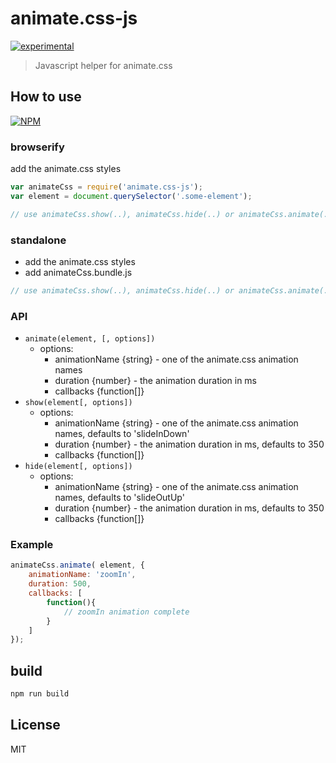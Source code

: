 # animate.css-js

[![experimental](http://badges.github.io/stability-badges/dist/experimental.svg)](http://github.com/badges/stability-badges)

> Javascript helper for animate.css

## How to use

[![NPM](https://nodei.co/npm/animate.css-js.png?downloads=true)](https://nodei.co/npm/animate.css-js/)

### browserify

add the animate.css styles

```js
var animateCss = require('animate.css-js');
var element = document.querySelector('.some-element');

// use animateCss.show(..), animateCss.hide(..) or animateCss.animate(..)
```

### standalone

- add the animate.css styles
- add animateCss.bundle.js


```js
// use animateCss.show(..), animateCss.hide(..) or animateCss.animate(..)
```

### API

- `animate(element, [, options])`
    - options:
        - animationName {string} - one of the animate.css animation names
        - duration {number} - the animation duration in ms
        - callbacks {function[]}
- `show(element[, options])`
     - options:
        - animationName {string} - one of the animate.css animation names, defaults to 'slideInDown'
        - duration {number} - the animation duration in ms, defaults to 350
        - callbacks {function[]}
- `hide(element[, options])`
    - options:
        - animationName {string} - one of the animate.css animation names, defaults to 'slideOutUp'
        - duration {number} - the animation duration in ms, defaults to 350
        - callbacks {function[]}

### Example

```js
animateCss.animate( element, {
    animationName: 'zoomIn',
    duration: 500,
    callbacks: [
        function(){
            // zoomIn animation complete
        }
    ]
});
```

## build

```sh
npm run build
```

## License

MIT
